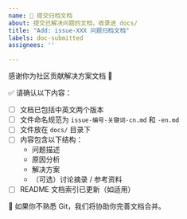```yaml
---
name: 📄 提交归档文档
about: 提交已解决问题的文档，收录进 docs/
title: "Add: issue-XXX 问题归档文档"
labels: doc-submitted
assignees: ''

---
```


感谢你为社区贡献解决方案文档 🎉

✅ 请确认以下内容：

- [ ] 文档已包括中英文两个版本
- [ ] 文件命名规范为 `issue-编号-关键词-cn.md` 和 `-en.md`
- [ ] 文件放在 `docs/` 目录下
- [ ] 内容包含以下结构：
  - 问题描述
  - 原因分析
  - 解决方案
  - （可选）讨论摘录 / 参考资料
- [ ] README 文档索引已更新（如适用）

📌 如果你不熟悉 Git，我们将协助你完善文档合并。